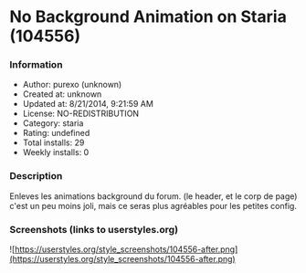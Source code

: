 # No Background Animation on Staria (104556)

### Information
- Author: purexo (unknown)
- Created at: unknown
- Updated at: 8/21/2014, 9:21:59 AM
- License: NO-REDISTRIBUTION
- Category: staria
- Rating: undefined
- Total installs: 29
- Weekly installs: 0


### Description
Enleves les animations background du forum. (le header, et le corp de page) c'est un peu moins joli, mais ce seras plus agréables pour les petites config.


### Screenshots (links to userstyles.org)
![https://userstyles.org/style_screenshots/104556-after.png](https://userstyles.org/style_screenshots/104556-after.png)


